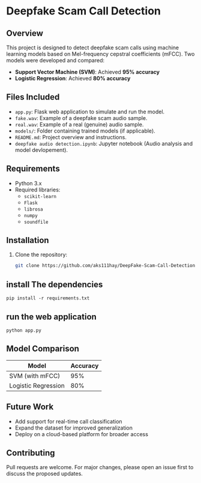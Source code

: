 # Deepfake Scam Call Detection

##  Overview
This project is designed to detect deepfake scam calls using machine learning models based on Mel-frequency cepstral coefficients (mFCC). Two models were developed and compared:

- **Support Vector Machine (SVM)**: Achieved **95% accuracy**
- **Logistic Regression**: Achieved **80% accuracy**

##  Files Included
- `app.py`: Flask web application to simulate and run the model.
- `fake.wav`: Example of a deepfake scam audio sample.
- `real.wav`: Example of a real (genuine) audio sample.
- `models/`: Folder containing trained models (if applicable).
- `README.md`: Project overview and instructions.
- `deepfake audio detection.ipynb`: Jupyter notebook (Audio analysis and model devlopement).

##  Requirements
- Python 3.x
- Required libraries:
  - `scikit-learn`
  - `Flask`
  - `librosa`
  - `numpy`
  - `soundfile`

##  Installation
1. Clone the repository:
   ```bash
   git clone https://github.com/aks111hay/DeepFake-Scam-Call-Detection.git

## install The dependencies
```
pip install -r requirements.txt
```
## run the web application
```
python app.py
```
## Model Comparison

| Model               | Accuracy |
|---------------------|----------|
| SVM (with mFCC)     | 95%      |
| Logistic Regression | 80%      |

## Future Work

- Add support for real-time call classification
- Expand the dataset for improved generalization
- Deploy on a cloud-based platform for broader access

## Contributing

Pull requests are welcome. For major changes, please open an issue first to discuss the proposed updates.



